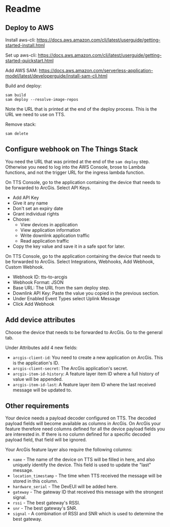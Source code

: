 # Readme

## Deploy to AWS

Install aws-cli: https://docs.aws.amazon.com/cli/latest/userguide/getting-started-install.html

Set up aws-cli: https://docs.aws.amazon.com/cli/latest/userguide/getting-started-quickstart.html

Add AWS SAM: https://docs.aws.amazon.com/serverless-application-model/latest/developerguide/install-sam-cli.html

Build and deploy:
```
sam build
sam deploy --resolve-image-repos
```
Note the URL that is printed at the end of the deploy process. This is the URL we need to use on TTS.

Remove stack:
```
sam delete
```

## Configure webhook on The Things Stack

You need the URL that was printed at the end of the `sam deploy` step. Otherwise you need to log into the AWS Console, brose to Lambda functions, and not the trigger URL for the ingress lambda function.

On TTS Console, go to the application containing the device that needs to be forwarded to ArcGis. Select API Keys.
* Add API Key
* Give it any name
* Don't set an expiry date
* Grant individual rights
* Choose:
    * View devices in application
    * View application information
    * Write downlink application traffic
    * Read application traffic
* Copy the key value and save it in a safe spot for later.

On TTS Console, go to the application containing the device that needs to be forwarded to ArcGis. Select Integrations, Webhooks, Add Webhook, Custom Webhook.

* Webhook ID: tts-to-arcgis
* Webhook Format: JSON
* Base URL: The URL from the sam deploy step.
* Downlink API Key: Paste the value you copied in the previous section.
* Under Enabled Event Types select Uplink Message
* Click Add Webhook

## Add device attributes

Choose the device that needs to be forwarded to ArcGis. Go to the general tab.

Under Attributes add 4 new fields:
* `arcgis-client-id`: You need to create a new application on ArcGis. This is the application's ID.
* `arcgis-client-secret`: The ArcGis application's secret.
* `arcgis-item-id-history`: A feature layer item ID where a full history of value will be appended. 
* `arcgis-item-id-last`: A feature layer item ID where the last received message will be updated to.

## Other requirements

Your device needs a payload decoder configured on TTS. The decoded payload fields will become available as columns in ArcGis.
On ArcGis your feature therefore need columns defined for all the device payload fields you are interested in. If there is no column defined for a specific decoded payload field, that field will be ignored.

Your ArcGis feature layer also require the following columns:
* `name` - The name of the device on TTS will be filled in here, and also uniquely identify the device. This field is used to update the "last" message.
* `location_timestamp` - The time when TTS received the message will be stored in this column.
* `hardware_serial` - The DevEUI will be added here.
* `gateway` - The gateway ID that received this message with the strongest signal.
* `rssi` - The best gateway's RSSI.
* `snr` - The best gateway's SNR.
* `signal` - A combination of RSSI and SNR which is used to determine the best gateway.
